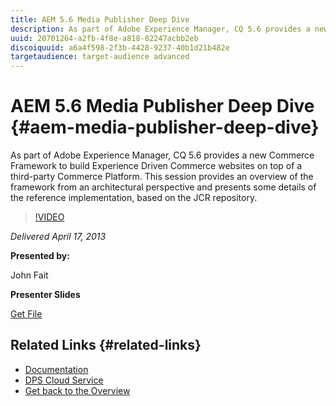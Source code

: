 ```yaml
---
title: AEM 5.6 Media Publisher Deep Dive 
description: As part of Adobe Experience Manager, CQ 5.6 provides a new Commerce Framework to build Experience Driven Commerce websites on top of a third-party Commerce Platform. This session provides an overview of the framework from an architectural perspective and presents some details of the reference implementation, based on the JCR repository.
uuid: 20701264-a2fb-4f8e-a818-02247acbb2eb
discoiquuid: a6a4f598-2f3b-4428-9237-40b1d21b482e
targetaudience: target-audience advanced
---
```


# AEM 5.6 Media Publisher Deep Dive {#aem-media-publisher-deep-dive}

As part of Adobe Experience Manager, CQ 5.6 provides a new Commerce Framework to build Experience Driven Commerce websites on top of a third-party Commerce Platform. This session provides an overview of the framework from an architectural perspective and presents some details of the reference implementation, based on the JCR repository.

>[!VIDEO](https://video.tv.adobe.com/v/19574/?quality=9)

*Delivered April 17, 2013*

**Presented by:**

John Fait

**Presenter Slides**

[Get File](assets/cq-gems-aem-media-publisher-04-17-2013-final.pdf)

## Related Links {#related-links}

* [Documentation](https://experienceleague.adobe.com/docs/experience-manager-release-information/aem-release-updates/previous-updates/aem-previous-versions.html?lang=en)
* [DPS Cloud Service](https://helpx.adobe.com/acrobat/user-guide.html)
* [Get back to the Overview](https://experienceleague.adobe.com/docs/experience-manager-gems-events/gems/overview.html?lang=en)

